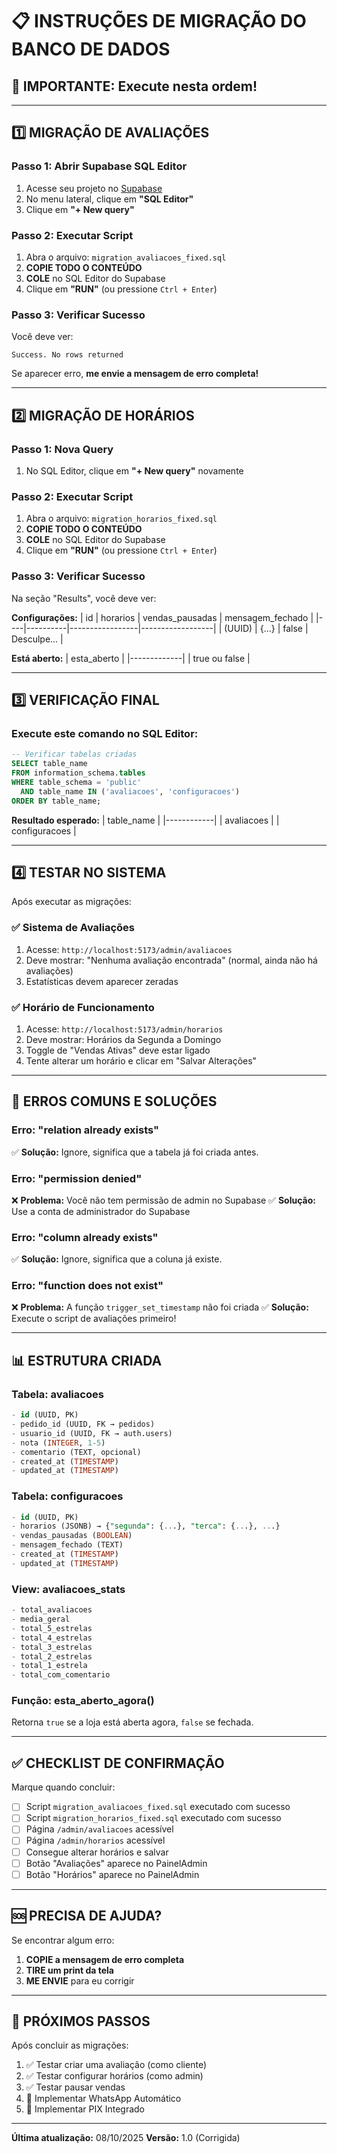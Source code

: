 # 📋 INSTRUÇÕES DE MIGRAÇÃO DO BANCO DE DADOS

## 🎯 **IMPORTANTE: Execute nesta ordem!**

---

## **1️⃣ MIGRAÇÃO DE AVALIAÇÕES**

### **Passo 1: Abrir Supabase SQL Editor**
1. Acesse seu projeto no [Supabase](https://supabase.com)
2. No menu lateral, clique em **"SQL Editor"**
3. Clique em **"+ New query"**

### **Passo 2: Executar Script**
1. Abra o arquivo: `migration_avaliacoes_fixed.sql`
2. **COPIE TODO O CONTEÚDO**
3. **COLE** no SQL Editor do Supabase
4. Clique em **"RUN"** (ou pressione `Ctrl + Enter`)

### **Passo 3: Verificar Sucesso**
Você deve ver:
```
Success. No rows returned
```

Se aparecer erro, **me envie a mensagem de erro completa!**

---

## **2️⃣ MIGRAÇÃO DE HORÁRIOS**

### **Passo 1: Nova Query**
1. No SQL Editor, clique em **"+ New query"** novamente

### **Passo 2: Executar Script**
1. Abra o arquivo: `migration_horarios_fixed.sql`
2. **COPIE TODO O CONTEÚDO**
3. **COLE** no SQL Editor do Supabase
4. Clique em **"RUN"** (ou pressione `Ctrl + Enter`)

### **Passo 3: Verificar Sucesso**
Na seção "Results", você deve ver:

**Configurações:**
| id | horarios | vendas_pausadas | mensagem_fechado |
|----|----------|-----------------|------------------|
| (UUID) | {...} | false | Desculpe... |

**Está aberto:**
| esta_aberto |
|-------------|
| true ou false |

---

## **3️⃣ VERIFICAÇÃO FINAL**

### **Execute este comando no SQL Editor:**
```sql
-- Verificar tabelas criadas
SELECT table_name 
FROM information_schema.tables 
WHERE table_schema = 'public' 
  AND table_name IN ('avaliacoes', 'configuracoes')
ORDER BY table_name;
```

**Resultado esperado:**
| table_name |
|------------|
| avaliacoes |
| configuracoes |

---

## **4️⃣ TESTAR NO SISTEMA**

Após executar as migrações:

### **✅ Sistema de Avaliações**
1. Acesse: `http://localhost:5173/admin/avaliacoes`
2. Deve mostrar: "Nenhuma avaliação encontrada" (normal, ainda não há avaliações)
3. Estatísticas devem aparecer zeradas

### **✅ Horário de Funcionamento**
1. Acesse: `http://localhost:5173/admin/horarios`
2. Deve mostrar: Horários da Segunda a Domingo
3. Toggle de "Vendas Ativas" deve estar ligado
4. Tente alterar um horário e clicar em "Salvar Alterações"

---

## **🚨 ERROS COMUNS E SOLUÇÕES**

### **Erro: "relation already exists"**
✅ **Solução:** Ignore, significa que a tabela já foi criada antes.

### **Erro: "permission denied"**
❌ **Problema:** Você não tem permissão de admin no Supabase
✅ **Solução:** Use a conta de administrador do Supabase

### **Erro: "column already exists"**
✅ **Solução:** Ignore, significa que a coluna já existe.

### **Erro: "function does not exist"**
❌ **Problema:** A função `trigger_set_timestamp` não foi criada
✅ **Solução:** Execute o script de avaliações primeiro!

---

## **📊 ESTRUTURA CRIADA**

### **Tabela: avaliacoes**
```sql
- id (UUID, PK)
- pedido_id (UUID, FK → pedidos)
- usuario_id (UUID, FK → auth.users)
- nota (INTEGER, 1-5)
- comentario (TEXT, opcional)
- created_at (TIMESTAMP)
- updated_at (TIMESTAMP)
```

### **Tabela: configuracoes**
```sql
- id (UUID, PK)
- horarios (JSONB) → {"segunda": {...}, "terca": {...}, ...}
- vendas_pausadas (BOOLEAN)
- mensagem_fechado (TEXT)
- created_at (TIMESTAMP)
- updated_at (TIMESTAMP)
```

### **View: avaliacoes_stats**
```sql
- total_avaliacoes
- media_geral
- total_5_estrelas
- total_4_estrelas
- total_3_estrelas
- total_2_estrelas
- total_1_estrela
- total_com_comentario
```

### **Função: esta_aberto_agora()**
Retorna `true` se a loja está aberta agora, `false` se fechada.

---

## **✅ CHECKLIST DE CONFIRMAÇÃO**

Marque quando concluir:

- [ ] Script `migration_avaliacoes_fixed.sql` executado com sucesso
- [ ] Script `migration_horarios_fixed.sql` executado com sucesso
- [ ] Página `/admin/avaliacoes` acessível
- [ ] Página `/admin/horarios` acessível
- [ ] Consegue alterar horários e salvar
- [ ] Botão "Avaliações" aparece no PainelAdmin
- [ ] Botão "Horários" aparece no PainelAdmin

---

## **🆘 PRECISA DE AJUDA?**

Se encontrar algum erro:

1. **COPIE a mensagem de erro completa**
2. **TIRE um print da tela**
3. **ME ENVIE** para eu corrigir

---

## **🎉 PRÓXIMOS PASSOS**

Após concluir as migrações:

1. ✅ Testar criar uma avaliação (como cliente)
2. ✅ Testar configurar horários (como admin)
3. ✅ Testar pausar vendas
4. 🚀 Implementar WhatsApp Automático
5. 🚀 Implementar PIX Integrado

---

**Última atualização:** 08/10/2025
**Versão:** 1.0 (Corrigida)
